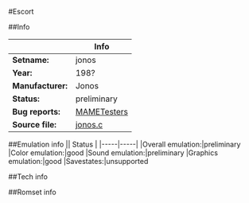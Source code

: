 #Escort

##Info

||Info|
|-----|-----|
|**Setname:**|jonos
|**Year:**|198?
|**Manufacturer:**|Jonos
|**Status:**|preliminary
|**Bug reports:**|[MAMETesters](http://mametesters.org/view_all_set.php?type=1&temporary=y&search=jonos.c)
|**Source file:**|[jonos.c](https://github.com/mamedev/mame/blob/master/src/mess/drivers/jonos.c)

##Emulation info
|| Status |
|-----|-----|
|Overall emulation:|preliminary
|Color emulation:|good
|Sound emulation:|preliminary
|Graphics emulation:|good
|Savestates:|unsupported

##Tech info

##Romset info

<!--- START OF EDITED COMMENT DO NOT TOUCH TEXT ABOVE-->
